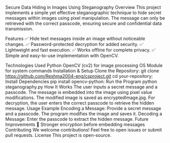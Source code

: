 Secure Data Hiding in Images Using Steganography
Overview
This project implements a simple yet effective steganographic technique to hide secret messages within images using pixel manipulation. The message can only be retrieved with the correct passcode, ensuring secure and confidential data transmission.

Features
✅ Hide text messages inside an image without noticeable changes.
✅ Password-protected decryption for added security.
✅ Lightweight and fast execution.
✅ Works offline for complete privacy.
✅ Simple and easy-to-use implementation with OpenCV.

Technologies Used
Python
OpenCV (cv2) for image processing
OS Module for system commands
Installation & Setup
Clone the Repository:
  git clone https://github.com/Reshma2004-eng/csproject.git
cd your-repository;
   Install Dependencies
pip install opencv-python:
    Run the Program
python steganography.py
How It Works
The user inputs a secret message and a passcode.
The message is embedded into the image using pixel value modifications.
The modified image is saved as encryptedImage.jpg.
For decryption, the user enters the correct passcode to retrieve the hidden message.
Usage Example
Encoding a Message:
Provide a secret message and a passcode.
The program modifies the image and saves it.
Decoding a Message:
Enter the passcode to extract the hidden message.
Future Improvements
🔹 Stronger encryption before embedding messages
Contributing
We welcome contributions! Feel free to open issues or submit pull requests.
License
This project is open-source.


